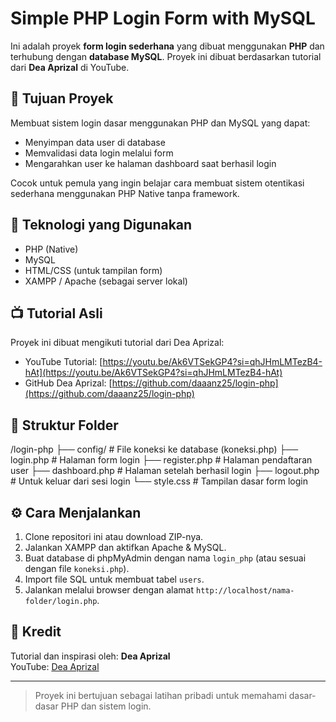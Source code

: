 # Simple PHP Login Form with MySQL

Ini adalah proyek **form login sederhana** yang dibuat menggunakan **PHP** dan terhubung dengan **database MySQL**. Proyek ini dibuat berdasarkan tutorial dari **Dea Aprizal** di YouTube.

## 🎯 Tujuan Proyek

Membuat sistem login dasar menggunakan PHP dan MySQL yang dapat:
- Menyimpan data user di database
- Memvalidasi data login melalui form
- Mengarahkan user ke halaman dashboard saat berhasil login

Cocok untuk pemula yang ingin belajar cara membuat sistem otentikasi sederhana menggunakan PHP Native tanpa framework.

## 🧰 Teknologi yang Digunakan

- PHP (Native)
- MySQL
- HTML/CSS (untuk tampilan form)
- XAMPP / Apache (sebagai server lokal)

## 📺 Tutorial Asli

Proyek ini dibuat mengikuti tutorial dari Dea Aprizal:

- YouTube Tutorial: [https://youtu.be/Ak6VTSekGP4?si=qhJHmLMTezB4-hAt](https://youtu.be/Ak6VTSekGP4?si=qhJHmLMTezB4-hAt)
- GitHub Dea Aprizal: [https://github.com/daaanz25/login-php](https://github.com/daaanz25/login-php)

## 📁 Struktur Folder
/login-php
├── config/ # File koneksi ke database (koneksi.php)
├── login.php # Halaman form login
├── register.php # Halaman pendaftaran user
├── dashboard.php # Halaman setelah berhasil login
├── logout.php # Untuk keluar dari sesi login
└── style.css # Tampilan dasar form login
## ⚙️ Cara Menjalankan

1. Clone repositori ini atau download ZIP-nya.
2. Jalankan XAMPP dan aktifkan Apache & MySQL.
3. Buat database di phpMyAdmin dengan nama `login_php` (atau sesuai dengan file `koneksi.php`).
4. Import file SQL untuk membuat tabel `users`.
5. Jalankan melalui browser dengan alamat `http://localhost/nama-folder/login.php`.

## 🙏 Kredit

Tutorial dan inspirasi oleh: **Dea Aprizal**  
YouTube: [Dea Aprizal](https://www.youtube.com/@deaaprizaal)

---

> Proyek ini bertujuan sebagai latihan pribadi untuk memahami dasar-dasar PHP dan sistem login.
